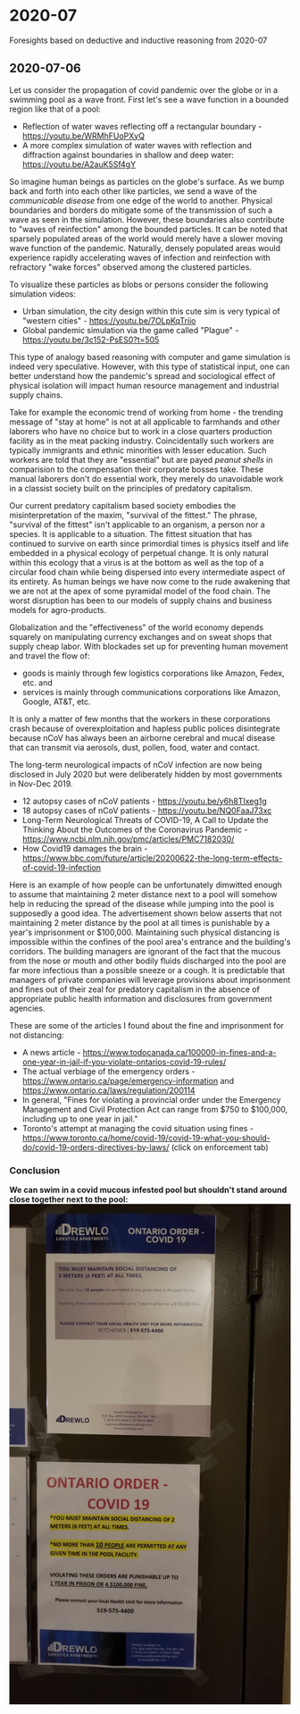 # 2020-07
Foresights based on deductive and inductive reasoning from 2020-07

## 2020-07-06
Let us consider the propagation of covid pandemic over the globe or in a swimming pool as a wave front. First let's see a wave function in a bounded region like that of a pool:
  - Reflection of water waves reflecting off a rectangular boundary - https://youtu.be/WRMhFUoPXyQ
  - A more complex simulation of water waves with reflection and diffraction against boundaries in shallow and deep water: https://youtu.be/A2auK5Sf4gY

So imagine human beings as particles on the globe's surface. As we bump back and forth into each other like particles, we send a wave of the *communicable disease* from one edge of the world to another. Physical boundaries and borders do mitigate some of the transmission of such a wave as seen in the simulation. However, these boundaries also contribute to "waves of reinfection" among the bounded particles. It can be noted that sparsely populated areas of the world would merely have a slower moving wave function of the pandemic. Naturally, densely populated areas would experience rapidly accelerating waves of infection and reinfection with refractory "wake forces" observed among the clustered particles. 

To visualize these particles as blobs or persons consider the following simulation videos:
  - Urban simulation, the city design within this cute sim is very typical of "western cities" - https://youtu.be/7OLpKqTriio
  - Global pandemic simulation via the game called "Plague" - https://youtu.be/3c152-PsES0?t=505

This type of analogy based reasoning with computer and game simulation is indeed very speculative. However, with this type of statistical input, one can better understand how the pandemic's spread and sociological effect of physical isolation will impact human resource management and industrial supply chains. 

Take for example the economic trend of working from home - the trending message of "stay at home" is not at all applicable to farmhands and other laborers who have no choice but to work in a close quarters production facility as in the meat packing industry. Coincidentally such workers are typically immigrants and ethnic minorities with lesser education. Such workers are told that they are "essential" but are payed *peanut shells* in comparision to the compensation their corporate bosses take. These manual laborers don't do essential work, they merely do unavoidable work in a classist society built on the principles of predatory capitalism. 

Our current predatory capitalism based society embodies the misinterpretation of the maxim, "survival of the fittest." The phrase, "survival of the fittest" isn't applicable to an organism, a person nor a species. It is applicable to a situation. The fittest situation that has continued to survive on earth since primordial times is physics itself and life embedded in a physical ecology of perpetual change. It is only natural within this ecology that a virus is at the bottom as well as the top of a circular food chain while being dispersed into every intermediate aspect of its entirety. As human beings we have now come to the rude awakening that we are not at the apex of some pyramidal model of the food chain. The worst disruption has been to our models of supply chains and business models for agro-products. 

Globalization and the "effectiveness" of the world economy depends squarely on manipulating currency exchanges and on sweat shops that supply cheap labor. With blockades set up for preventing human movement and travel the flow of: 
  - goods is mainly through few logistics corporations like Amazon, Fedex, etc. and 
  - services is mainly through communications corporations like Amazon, Google, AT&T, etc. 
  
It is only a matter of few months that the workers in these corporations crash because of overexploitation and hapless public polices disintegrate because nCoV has always been an airborne cerebral and mucal disease that can transmit via aerosols, dust, pollen, food, water and contact.

The long-term neurological impacts of nCoV infection are now being disclosed in July 2020 but were deliberately hidden by most governments in Nov-Dec 2019.
  - 12 autopsy cases of nCoV patients - https://youtu.be/y6h8TIxeg1g
  - 18 autopsy cases of nCoV patients - https://youtu.be/NQ0FaaJ73xc
  - Long-Term Neurological Threats of COVID-19, A Call to Update the Thinking About the Outcomes of the Coronavirus Pandemic - https://www.ncbi.nlm.nih.gov/pmc/articles/PMC7182030/
  - How Covid19 damages the brain - https://www.bbc.com/future/article/20200622-the-long-term-effects-of-covid-19-infection

Here is an example of how people can be unfortunately dimwitted enough to assume that maintaining 2 meter distance next to a pool will somehow help in reducing the spread of the disease while jumping into the pool is supposedly a good idea. The advertisement shown below asserts that not maintaining 2 meter distance by the pool at all times is punishable by a year's imprisonment or $100,000. Maintaining such physical distancing is impossible within the confines of the pool area's entrance and the building's corridors. The building managers are ignorant of the fact that the mucous from the nose or mouth and other bodily fluids discharged into the pool are far more infectious than a possible sneeze or a cough. It is predictable that managers of private companies will leverage provisions about imprisonment and fines out of their zeal for predatory capitalism in the absence of appropriate public health information and disclosures from government agencies. 

These are some of the articles I found about the fine and imprisonment for not distancing: 
  - A news article - https://www.todocanada.ca/100000-in-fines-and-a-one-year-in-jail-if-you-violate-ontarios-covid-19-rules/
  - The actual verbiage of the emergency orders - https://www.ontario.ca/page/emergency-information and https://www.ontario.ca/laws/regulation/200114
  - In general, "Fines for violating a provincial order under the Emergency Management and Civil Protection Act can range from $750 to $100,000, including up to one year in jail."
  - Toronto's attempt at managing the covid situation using fines - https://www.toronto.ca/home/covid-19/covid-19-what-you-should-do/covid-19-orders-directives-by-laws/ (click on enforcement tab)

### Conclusion
**We can swim in a covid mucous infested pool but shouldn't stand around close together next to the pool:**
![swim in covid pool but don't stand close together around it](/untenable-order-for-not-distancing.jpg)
